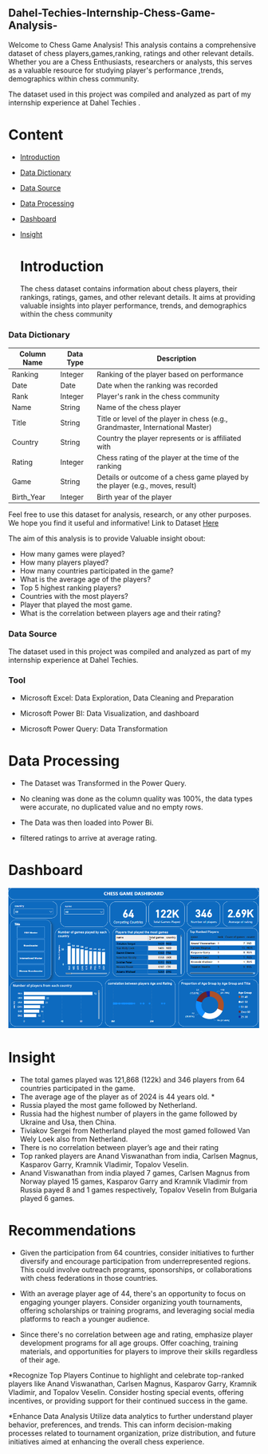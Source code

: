 ## Dahel-Techies-Internship-Chess-Game-Analysis-

Welcome to Chess Game  Analysis!
This analysis contains a comprehensive dataset of chess players,games,ranking, ratings and other relevant details. Whether you are a Chess Enthusiasts, researchers  or analysts, this serves as a valuable resource for studying player's performance ,trends, demographics within chess community. 


The dataset used in this project was compiled and analyzed as part of my internship experience at Dahel Techies .

# Content 
- [Introduction](#introduction)
- [Data Dictionary](#data-dictionary)
- [Data Source](#data-source)
- [Data Processing](#data-processing)
- [Dashboard](#dashboard)
- [Insight](#insight)

  # Introduction

    The chess dataset contains information about chess players, their rankings, ratings, games, and other relevant details. It aims at providing valuable insights into player performance, trends, and demographics within the chess community




### Data Dictionary

| Column Name | Data Type | Description                                     |
|-------------|-----------|-------------------------------------------------|
| Ranking     | Integer   | Ranking of the player based on performance     |
| Date        | Date      | Date when the ranking was recorded              |
| Rank        | Integer   | Player's rank in the chess community            |
| Name        | String    | Name of the chess player                        |
| Title       | String    | Title or level of the player in chess (e.g., Grandmaster, International Master) |
| Country     | String    | Country the player represents or is affiliated with |
| Rating      | Integer   | Chess rating of the player at the time of the ranking |
| Game        | String    | Details or outcome of a chess game played by the player (e.g., moves, result) |
| Birth_Year  | Integer   | Birth year of the player                         |

Feel free to use this dataset for analysis, research, or any other purposes. We hope you find it useful and informative!
Link to Dataset [Here](https://drive.google.com/file/d/1g0tyiIFNXWSqrt4-aIxtUSDXjhvFT8HS/view?usp=drivesdk)

The aim of this analysis is to provide  Valuable insight obout:
- How many games were played?
-	How many players played?
-	How many countries participated in the game?
-	What is the average age of the players?
-	Top 5 highest ranking players?
-	Countries with the most players?
-	Player that played the most game.
-	What is the correlation between players age and their rating?

### Data Source 

The dataset used in this project was compiled and analyzed as part of my internship experience at Dahel Techies.

### Tool

* Microsoft Excel: Data Exploration, Data Cleaning and Preparation 
* Microsoft Power BI: Data Visualization, and dashboard

* Microsoft Power Query: Data Transformation


# Data Processing
* The Dataset was Transformed in the Power Query.

* No cleaning was done as the column quality was 100%, the data types were 
accurate, no duplicated value and no empty rows.

* The Data was then loaded into Power Bi.
* filtered ratings to arrive at average rating.

# Dashboard

<!-- Banner Text -->
<img src="https://github.com/TolaniAdedunmola/Dahel-Techies-Internship-Chess-Game-Analysis-/blob/main/Chess%20game%20Dashboard.PNG">


# Insight

* The total games played was 121,868 (122k) and 346 players from 64 countries participated in the game.
* The average age of the player as of 2024 is 44 years old. *
* Russia played the most game followed by Netherland. 
*	Russia had the highest number of players in the game followed by Ukraine and Usa, then China.
*	Tiviakov Sergei from Netherland played the most gamed followed Van Wely Loek also from Netherland.
*	There is no correlation between player’s age and their rating
*	Top ranked players are Anand Viswanathan from india, Carlsen Magnus, Kasparov Garry, Kramnik Vladimir, Topalov Veselin.
*	Anand Viswanathan from india played 7 games, Carlsen Magnus from Norway played 15 games, Kasparov Garry and Kramnik Vladimir from Russia payed 8 and 1 games respectively, Topalov Veselin from Bulgaria played 6 games. 


# Recommendations 

* Given the participation from 64 countries, consider initiatives to further diversify and encourage participation from underrepresented regions. This could involve outreach programs, sponsorships, or collaborations with chess federations in those countries.
  
* With an average player age of 44, there's an opportunity to focus on engaging younger players. Consider organizing youth tournaments, offering scholarships or training programs, and leveraging social media platforms to reach a younger audience.

* Since there's no correlation between age and rating, emphasize player development programs for all age groups. Offer coaching, training materials, and opportunities for players to improve their skills regardless of their age.

*Recognize Top Players Continue to highlight and celebrate top-ranked players like Anand Viswanathan, Carlsen Magnus, Kasparov Garry, Kramnik Vladimir, and Topalov Veselin. Consider hosting special events, offering incentives, or providing support for their continued success in the game.

*Enhance Data Analysis Utilize data analytics to further understand player behavior, preferences, and trends. This can inform decision-making processes related to tournament organization, prize distribution, and future initiatives aimed at enhancing the overall chess experience.

